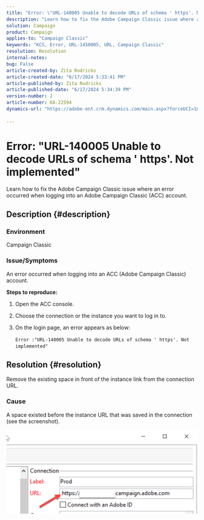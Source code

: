 ```yaml
---
title: "Error: \"URL-140005 Unable to decode URLs of schema ' https'. Not implemented\""
description: "Learn how to fix the Adobe Campaign Classic issue where an error occurred when logging into an Adobe Campaign Classic (ACC) account."
solution: Campaign
product: Campaign
applies-to: "Campaign Classic"
keywords: "KCS, Error, URL-1450005, URL, Campaign Classic"
resolution: Resolution
internal-notes: 
bug: False
article-created-by: Zita Rodricks
article-created-date: "6/17/2024 5:33:41 PM"
article-published-by: Zita Rodricks
article-published-date: "6/17/2024 5:34:39 PM"
version-number: 2
article-number: KA-22594
dynamics-url: "https://adobe-ent.crm.dynamics.com/main.aspx?forceUCI=1&pagetype=entityrecord&etn=knowledgearticle&id=7979cab7-cf2c-ef11-840a-002248084fbb"

---
```

# Error: "URL-140005 Unable to decode URLs of schema ' https'. Not implemented"


Learn how to fix the Adobe Campaign Classic issue where an error occurred when logging into an Adobe Campaign Classic (ACC) account.

## Description {#description}


### <b>Environment</b>

Campaign Classic



### <b>Issue/Symptoms</b>

An error occurred when logging into an ACC (Adobe Campaign Classic) account.



<b>Steps to reproduce:</b>

1. Open the ACC console.


2. Choose the connection or the instance you want to log in to.


3. On the login page, an error appears as below:

    `Error :"URL-140005 Unable to decode URLs of schema ' https'. Not implemented"`



## Resolution {#resolution}


Remove the existing space in front of the instance link from the connection URL.

### <b>Cause</b>

A space existed before the instance URL that was saved in the connection (see the screenshot).

![](assets/9ee7e7a5-fc34-ee11-bdf4-6045bd006c82.png)
